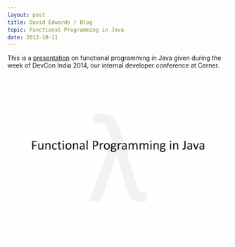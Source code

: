 ```yaml
---
layout: post
title: David Edwards / Blog
topic: Functional Programming in Java
date: 2013-10-11
---
```

This is a [presentation](https://www.dropbox.com/s/fuuggyd3cbwm8rb/fn-prog-java.pdf?dl=0) on functional programming in Java given
during the week of DevCon India 2014, our internal developer conference at Cerner.

[![Functional Programming in Java](/images/fn-prog-java.png)](https://www.dropbox.com/s/fuuggyd3cbwm8rb/fn-prog-java.pdf?dl=0 "Functional Programming in Java")
